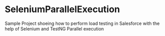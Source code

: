 # SeleniumParallelExecution
Sample Project shoeing how to perform load testing in Salesforce with the help of Selenium and TestNG Parallel execution
